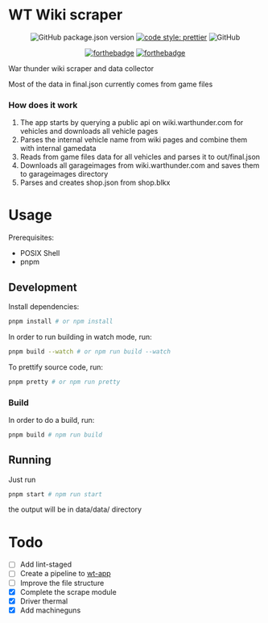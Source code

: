 # WT Wiki scraper
<p align="center">
  <img alt="GitHub package.json version" src="https://img.shields.io/github/package-json/v/natgo/wt-wiki-scraper">
  <a href="https://github.com/prettier/prettier"><img alt="code style: prettier" src="https://img.shields.io/badge/code_style-prettier-ff69b4.svg"></a>
  <img alt="GitHub" src="https://img.shields.io/github/license/natgo/wt-wiki-scraper">
</p>

<p align="center">
  <a href="https://forthebadge.com/"><img src="https://forthebadge.com/images/badges/made-with-typescript.svg" alt="forthebadge"/></a>
  <a href="https://forthebadge.com/"><img src="https://forthebadge.com/images/badges/open-source.svg" alt="forthebadge"/></a>
</p>
War thunder wiki scraper and data collector

Most of the data in final.json currently comes from game files

### How does it work
1. The app starts by querying a public api on wiki.warthunder.com for vehicles and downloads all vehicle pages
2. Parses the internal vehicle name from wiki pages and combine them with internal gamedata
3. Reads from game files data for all vehicles and parses it to out/final.json 
4. Downloads all garageimages from wiki.warthunder.com and saves them to garageimages directory
5. Parses and creates shop.json from shop.blkx

# Usage

Prerequisites:
- POSIX Shell
- pnpm

## Development

Install dependencies:

```bash
pnpm install # or npm install
```

In order to run building in watch mode, run:

```bash
pnpm build --watch # or npm run build --watch
```


To prettify source code, run:

```bash
pnpm pretty # or npm run pretty
```

### Build

In order to do a build, run:

```bash
pnpm build # npm run build
```

## Running

Just run 

```bash
pnpm start # npm run start
```

the output will be in data/data/ directory

# Todo
- [ ] Add lint-staged
- [ ] Create a pipeline to [wt-app](https://github.com/natgo/wt-app)
- [ ] Improve the file structure
- [x] Complete the scrape module
- [x] Driver thermal
- [x] Add machineguns
